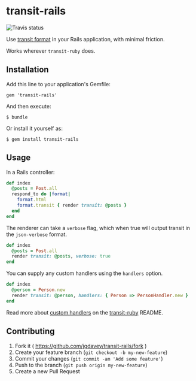 # transit-rails

![Travis status](https://travis-ci.org/jgdavey/transit-rails.svg?branch=master)

Use [transit format][] in your Rails application, with minimal friction.

Works wherever `transit-ruby` does.

## Installation

Add this line to your application's Gemfile:

    gem 'transit-rails'

And then execute:

    $ bundle

Or install it yourself as:

    $ gem install transit-rails

## Usage

In a Rails controller:

```ruby
def index
  @posts = Post.all
  respond_to do |format|
    format.html
    format.transit { render transit: @posts }
  end
end
```

The renderer can take a `verbose` flag, which when true will output
transit in the `json-verbose` format.

```ruby
def index
  @posts = Post.all
  render transit: @posts, verbose: true
end
```

You can supply any custom handlers using the `handlers` option.

```ruby
def index
  @person = Person.new
  render transit: @person, handlers: { Person => PersonHandler.new }
end
```

Read more about [custom handlers][] on the
[transit-ruby][] README.

## Contributing

1. Fork it ( https://github.com/jgdavey/transit-rails/fork )
2. Create your feature branch (`git checkout -b my-new-feature`)
3. Commit your changes (`git commit -am 'Add some feature'`)
4. Push to the branch (`git push origin my-new-feature`)
5. Create a new Pull Request

[transit format]: https://github.com/cognitect/transit-format
[custom handlers]: https://github.com/cognitect/transit-ruby#custom-handlers
[transit-ruby]: https://github.com/cognitect/transit-ruby
